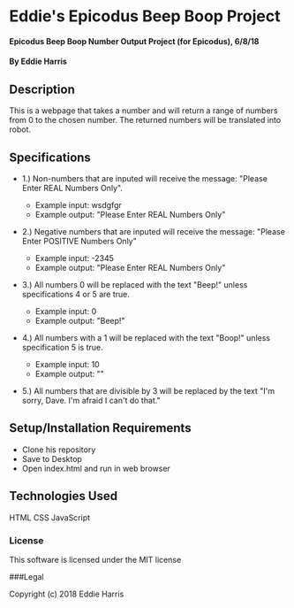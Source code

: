 # Eddie's Epicodus Beep Boop Project

#### Epicodus Beep Boop Number Output Project (for Epicodus), 6/8/18
#### By Eddie Harris


## Description

This is a webpage that takes a number and will return a range of numbers from 0 to the chosen number. The returned numbers will be translated into robot.

## Specifications

- 1.) Non-numbers that are inputed will receive the message: "Please Enter REAL Numbers Only".

    - Example input: wsdgfgr
    - Example output: "Please Enter REAL Numbers Only"

- 2.) Negative numbers that are inputed will receive the message: "Please Enter POSITIVE Numbers Only"

    - Example input: -2345
    - Example output: "Please Enter REAL Numbers Only"

- 3.) All numbers 0 will be replaced with the text "Beep!" unless specifications 4 or 5 are true.

    - Example input: 0
    - Example output: "Beep!"

- 4.) All numbers with a 1 will be replaced with the text "Boop!" unless specification 5 is true.
    - Example input: 10
    - Example output: ""

- 5.) All numbers that are divisible by 3 will be replaced by the text "I'm sorry, Dave. I'm afraid I can't do that."


## Setup/Installation Requirements

* Clone his repository
* Save to Desktop
* Open index.html and run in web browser


## Technologies Used

HTML
CSS
JavaScript

### License

This software is licensed under the MIT license

###Legal

Copyright (c) 2018 Eddie Harris
